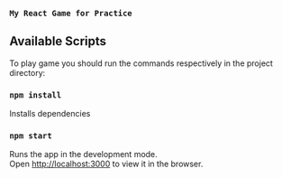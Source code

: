 ### `My React Game for Practice`

## Available Scripts

To play game you should run the commands respectively in the project directory:

### `npm install`

Installs dependencies

### `npm start`

Runs the app in the development mode.\
Open [http://localhost:3000](http://localhost:3000) to view it in the browser.

